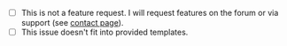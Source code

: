 - [ ] This is not a feature request. I will request features on the forum or via support (see [contact page](https://tutanota.com/contact?page=feature)).
- [ ] This issue doesn't fit into provided templates.
